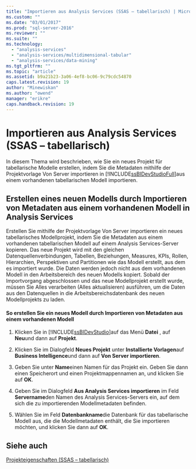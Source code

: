 ```yaml
---
title: "Importieren aus Analysis Services (SSAS – tabellarisch) | Microsoft Docs"
ms.custom: ""
ms.date: "03/01/2017"
ms.prod: "sql-server-2016"
ms.reviewer: ""
ms.suite: ""
ms.technology: 
  - "analysis-services"
  - "analysis-services/multidimensional-tabular"
  - "analysis-services/data-mining"
ms.tgt_pltfrm: ""
ms.topic: "article"
ms.assetid: b9a21b23-3a06-4ef8-bc06-9c79cdc54870
caps.latest.revision: 19
author: "Minewiskan"
ms.author: "owend"
manager: "erikre"
caps.handback.revision: 19
---
```

# Importieren aus Analysis Services (SSAS – tabellarisch)
  In diesem Thema wird beschrieben, wie Sie ein neues Projekt für tabellarische Modelle erstellen, indem Sie die Metadaten mithilfe der Projektvorlage Von Server importieren in [!INCLUDE[ssBIDevStudioFull](../../includes/ssbidevstudiofull-md.md)]aus einem vorhandenen tabellarischen Modell importieren.  
  
## Erstellen eines neuen Modells durch Importieren von Metadaten aus einem vorhandenen Modell in Analysis Services  
 Erstellen Sie mithilfe der Projektvorlage Von Server importieren ein neues tabellarisches Modellprojekt, indem Sie die Metadaten aus einem vorhandenen tabellarischen Modell auf einem Analysis Services-Server kopieren. Das neue Projekt wird mit den gleichen Datenquellenverbindungen, Tabellen, Beziehungen, Measures, KPIs, Rollen, Hierarchien, Perspektiven und Partitionen wie das Modell erstellt, aus dem es importiert wurde. Die Daten werden jedoch nicht aus dem vorhandenen Modell in den Arbeitsbereich des neuen Modells kopiert. Sobald der Importvorgang abgeschlossen und das neue Modellprojekt erstellt wurde, müssen Sie Alles verarbeiten (Alles aktualisieren) ausführen, um die Daten aus den Datenquellen in die Arbeitsbereichsdatenbank des neuen Modellprojekts zu laden.  
  
#### So erstellen Sie ein neues Modell durch Importieren von Metadaten aus einem vorhandenen Modell  
  
1.  Klicken Sie in [!INCLUDE[ssBIDevStudio](../../includes/ssbidevstudio-md.md)]auf das Menü **Datei** , auf **Neu**und dann auf **Projekt**.  
  
2.  Klicken Sie im Dialogfeld **Neues Projekt** unter **Installierte Vorlagen**auf **Business Intelligence**und dann auf **Von Server importieren**.  
  
3.  Geben Sie unter **Name**einen Namen für das Projekt ein. Geben Sie dann einen Speicherort und einen Projektmappennamen an, und klicken Sie auf **OK**.  
  
4.  Geben Sie im Dialogfeld **Aus Analysis Services importieren** im Feld **Servername**den Namen des Analysis Services-Servers ein, auf dem sich die zu importierenden Modellmetadaten befinden.  
  
5.  Wählen Sie im Feld **Datenbankname**die Datenbank für das tabellarische Modell aus, die die Modellmetadaten enthält, die Sie importieren möchten, und klicken Sie dann auf **OK**.  
  
## Siehe auch  
 [Projekteigenschaften &#40;SSAS – tabellarisch&#41;](../../analysis-services/tabular-models/project-properties-ssas-tabular.md)  
  
  
